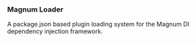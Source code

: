 ### Magnum Loader

A package.json based plugin loading system for the Magnum DI dependency injection framework.